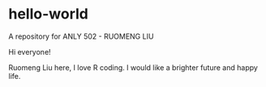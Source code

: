 # hello-world
A repository for ANLY 502 - RUOMENG LIU

Hi everyone!

Ruomeng Liu here, I love R coding.
I would like a brighter future and happy life.
